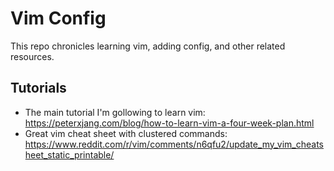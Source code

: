 # Vim Config

This repo chronicles learning vim, adding config, and other related resources.

## Tutorials 
- The main tutorial I'm gollowing to learn vim: https://peterxjang.com/blog/how-to-learn-vim-a-four-week-plan.html
- Great vim cheat sheet with clustered commands: https://www.reddit.com/r/vim/comments/n6qfu2/update_my_vim_cheatsheet_static_printable/
